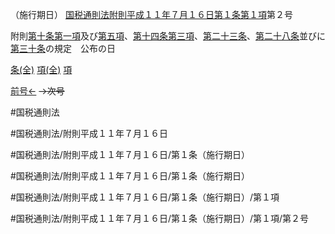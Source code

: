 （施行期日）
[国税通則法附則平成１１年７月１６日第１条第１項](国税通則法＿＿＿＿附則平成１１年７月１６日第１条第１項)第２号

附則[第十条第一項](国税通則法＿＿＿＿附則平成１１年７月１６日第１０条第１項)及び[第五項](国税通則法＿＿＿＿附則平成１１年７月１６日第１条第５項)、[第十四条第三項](国税通則法＿＿＿＿附則平成１１年７月１６日第１４条第３項)、[第二十三条](国税通則法＿＿＿＿附則平成１１年７月１６日第２３条第１項)、[第二十八条](国税通則法＿＿＿＿附則平成１１年７月１６日第２８条第１項)並びに[第三十条](国税通則法＿＿＿＿附則平成１１年７月１６日第３０条第１項)の規定　公布の日

[条(全)](国税通則法＿＿＿＿附則平成１１年７月１６日第１条_.md)    [項(全)](国税通則法＿＿＿＿附則平成１１年７月１６日第１条第１項_.md)    [項](国税通則法＿＿＿＿附則平成１１年７月１６日第１条第１項.md)

[前号←](国税通則法＿＿＿＿附則平成１１年７月１６日第１条第１項第１号.md)  ~~→次号~~

#国税通則法

#国税通則法/附則平成１１年７月１６日

#国税通則法/附則平成１１年７月１６日/第１条（施行期日）

#国税通則法/附則平成１１年７月１６日/第１条（施行期日）

#国税通則法/附則平成１１年７月１６日/第１条（施行期日）/第１項

#国税通則法/附則平成１１年７月１６日/第１条（施行期日）/第１項/第２号

